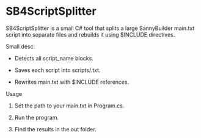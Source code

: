 # SB4ScriptSplitter

SB4ScriptSplitter is a small C# tool that splits a large SannyBuilder main.txt script into separate files and rebuilds it using $INCLUDE directives.

Small desc:

- Detects all script_name blocks.

- Saves each script into scripts/<name>.txt.

- Rewrites main.txt with $INCLUDE references.

Usage

1. Set the path to your main.txt in Program.cs.

2. Run the program.

3. Find the results in the out folder.
